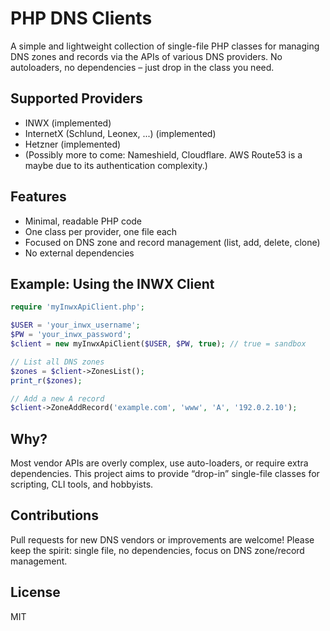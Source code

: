 # PHP DNS Clients

A simple and lightweight collection of single-file PHP classes for managing DNS zones and records via the APIs of various DNS providers.
No autoloaders, no dependencies – just drop in the class you need.

## Supported Providers

- INWX (implemented)
- InternetX (Schlund, Leonex, ...) (implemented)
- Hetzner (implemented)
- (Possibly more to come: Nameshield, Cloudflare. AWS Route53 is a maybe due to its authentication complexity.)

## Features

- Minimal, readable PHP code
- One class per provider, one file each
- Focused on DNS zone and record management (list, add, delete, clone)
- No external dependencies

## Example: Using the INWX Client

```php
require 'myInwxApiClient.php';

$USER = 'your_inwx_username';
$PW = 'your_inwx_password';
$client = new myInwxApiClient($USER, $PW, true); // true = sandbox

// List all DNS zones
$zones = $client->ZonesList();
print_r($zones);

// Add a new A record
$client->ZoneAddRecord('example.com', 'www', 'A', '192.0.2.10');
```

## Why?

Most vendor APIs are overly complex, use auto-loaders, or require extra dependencies.
This project aims to provide “drop-in” single-file classes for scripting, CLI tools, and hobbyists.

## Contributions

Pull requests for new DNS vendors or improvements are welcome!
Please keep the spirit: single file, no dependencies, focus on DNS zone/record management.

## License

MIT
